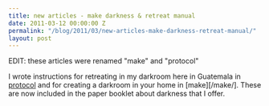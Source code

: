```yaml
---
title: new articles - make darkness & retreat manual
date: 2011-03-12 00:00:00 Z
permalink: "/blog/2011/03/new-articles-make-darkness-retreat-manual/"
layout: post
---
```


EDIT: these articles were renamed "make" and "protocol"

I wrote instructions for retreating in my darkroom here in Guatemala in [protocol](/protocol/) and for creating a darkroom in your home in [make][/make/]. These are now included in the paper booklet about darkness that I offer.

